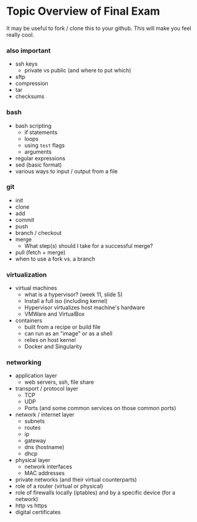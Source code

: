 # Topic Overview of Final Exam
It may be useful to fork / clone this to your github.  This will make you feel really cool.

### also important
* ssh keys
    * private vs public (and where to put which)
* sftp
* compression
* tar
* checksums

### bash
* bash scripting
    * if statements
    * loops
    * using `test` flags
    * arguments
* regular expressions
* sed (basic format)
* various ways to input / output from a file

### git
* init
* clone
* add
* commit
* push
* branch / checkout
* merge
    * What step(s) should I take for a successful merge?
* pull (fetch + merge)
* when to use a fork vs. a branch

### virtualization
* virtual machines
    * what is a hypervisor? (week 11, slide 5)
    * Install a full iso (including kernel)
    * Hypervisor virtualizes host machine's hardware
    * VMWare and VirtualBox
* containers
    * built from a recipe or build file
    * can run as an "image" or as a shell
    * relies on host kernel
    * Docker and Singularity

### networking 
* application layer
    * web servers, ssh, file share
* transport / protocol layer
    * TCP
    * UDP
    * Ports (and some common services on those common ports)
* network / internet layer
    * subnets
    * routes
    * ip
    * gateway
    * dns (hostname)
    * dhcp
* physical layer
    * network interfaces
    * MAC addresses
* private networks (and their virtual counterparts)
* role of a router (virtual or physical)
* role of firewalls locally (iptables) and by a specific device (for a network)
* http vs https
* digital certificates